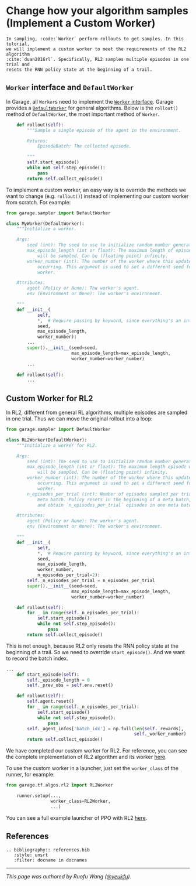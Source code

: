 # Change how your algorithm samples (Implement a Custom Worker)

```eval_rst
In sampling, :code:`Worker` perform rollouts to get samples. In this tutorial,
we will implement a custom worker to meet the requirements of the RL2 algorithm
:cite:`duan2016rl`. Specifically, RL2 samples multiple episodes in one trial and
resets the RNN policy state at the beginning of a trail.
```

## `Worker` interface and `DefaultWorker`

In Garage, all `Worker`s need to implement the [`Worker` interface](https://garage.readthedocs.io/en/latest/_autoapi/garage/sampler/index.html#garage.sampler.Worker).
Garage provides a [`DefaultWorker`](https://garage.readthedocs.io/en/latest/_autoapi/garage/sampler/index.html#garage.sampler.DefaultWorker)
for general algorithms. Below is the `rollout()` method of `DefaultWorker`, the
most important method of `Worker`.

```py
    def rollout(self):
        """Sample a single episode of the agent in the environment.

        Returns:
            EpisodeBatch: The collected episode.

        """
        self.start_episode()
        while not self.step_episode():
            pass
        return self.collect_episode()
```

To implement a custom worker, an easy way is to override the methods we want to
change (e.g. `rollout()`) instead of implementing our custom worker from
scratch. For example:

```py
from garage.sampler import DefaultWorker

class MyWorker(DefaultWorker):
    """Initialize a worker.

    Args:
        seed (int): The seed to use to initialize random number generators.
        max_episode_length (int or float): The maximum length of episodes which
            will be sampled. Can be (floating point) infinity.
        worker_number (int): The number of the worker where this update is
            occurring. This argument is used to set a different seed for each
            worker.

    Attributes:
        agent (Policy or None): The worker's agent.
        env (Environment or None): The worker's environment.

    """
    def __init__(
            self,
            *,  # Require passing by keyword, since everything's an int.
            seed,
            max_episode_length,
            worker_number):
        ...
        super().__init__(seed=seed,
                         max_episode_length=max_episode_length,
                         worker_number=worker_number)
        ...

    def rollout(self):
        ...
```

## Custom Worker for RL2

In RL2, different from general RL algorithms, multiple episodes are sampled
in one trial. Thus we can move the original rollout into a loop:

```py
from garage.sampler import DefaultWorker

class RL2Worker(DefaultWorker):
    """Initialize a worker for RL2.

    Args:
        seed (int): The seed to use to initialize random number generators.
        max_episode_length (int or float): The maximum length episode which
            will be sampled. Can be (floating point) infinity.
        worker_number (int): The number of the worker where this update is
            occurring. This argument is used to set a different seed for each
            worker.
        n_episodes_per_trial (int): Number of episodes sampled per trial/
            meta batch. Policy resets in the beginning of a meta batch,
            and obtain `n_episodes_per_trial` episodes in one meta batch.

    Attributes:
        agent (Policy or None): The worker's agent.
        env (Environment or None): The worker's environment.

    """
    def __init__(
            self,
            *,  # Require passing by keyword, since everything's an int.
            seed,
            max_episode_length,
            worker_number,
            n_episodes_per_trial=2):
        self._n_episodes_per_trial = n_episodes_per_trial
        super().__init__(seed=seed,
                         max_episode_length=max_episode_length,
                         worker_number=worker_number)

    def rollout(self):
        for _ in range(self._n_episodes_per_trial):
            self.start_episode()
            while not self.step_episode():
                pass
        return self.collect_episode()
```

This is not enough, because RL2 only resets the RNN policy state at the
beginning of a trail. So we need to override `start_episode()`. And we want to
record the batch index.

```py
...
    def start_episode(self):
        self._episode_length = 0
        self._prev_obs = self.env.reset()

    def rollout(self):
        self.agent.reset()
        for _ in range(self._n_episodes_per_trial):
            self.start_episode()
            while not self.step_episode():
                pass
        self._agent_infos['batch_idx'] = np.full(len(self._rewards),
                                                 self._worker_number)
        return self.collect_episode()
```

We have completed our custom worker for RL2. For reference, you can see the
complete implementation of RL2 algorithm and its worker [here](https://github.com/rlworkgroup/garage/blob/master/src/garage/tf/algos/rl2.py).

To use the custom worker in a launcher, just set the `worker_class` of the
runner, for example:

```py
from garage.tf.algos.rl2 import RL2Worker

    runner.setup(...,
                 worker_class=RL2Worker,
                 ...)
```

You can see a full example launcher of PPO with RL2 [here](https://github.com/rlworkgroup/garage/blob/master/examples/tf/rl2_ppo_halfcheetah.py).

## References

```eval_rst
.. bibliography:: references.bib
   :style: unsrt
   :filter: docname in docnames
```

----
*This page was authored by Ruofu Wang ([@yeukfu](https://github.com/yeukfu)).*
